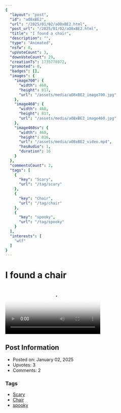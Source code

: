 ```yaml
---
{
  "layout": "post",
  "id": "aO8xBE2",
  "url": "/2025/01/02/aO8xBE2.html",
  "post_url": "/2025/01/02/aO8xBE2.html",
  "title": "I found a chair",
  "description": "",
  "type": "Animated",
  "nsfw": 0,
  "upVoteCount": 3,
  "downVoteCount": 29,
  "creationTs": 1735778972,
  "promoted": 0,
  "badges": [],
  "images": {
    "image700": {
      "width": 460,
      "height": 817,
      "url": "/assets/media/aO8xBE2_image700.jpg"
    },
    "image460": {
      "width": 460,
      "height": 817,
      "url": "/assets/media/aO8xBE2_image460.jpg"
    },
    "image460sv": {
      "width": 460,
      "height": 816,
      "url": "/assets/media/aO8xBE2_video.mp4",
      "hasAudio": 1,
      "duration": 16
    }
  },
  "commentsCount": 2,
  "tags": [
    {
      "key": "Scary",
      "url": "/tag/scary"
    },
    {
      "key": "Chair",
      "url": "/tag/chair"
    },
    {
      "key": "spooky",
      "url": "/tag/spooky"
    }
  ],
  "interests": [
    "wtf"
  ]
}
---
```


# I found a chair

<video controls playsinline loop poster="/assets/media/aO8xBE2_image460.jpg">
  <source src="/assets/media/aO8xBE2_video.mp4" type="video/mp4">
  Your browser does not support the video tag.
</video>

## Post Information

- Posted on: January 02, 2025
- Upvotes: 3
- Comments: 2

### Tags

- [Scary](/tag/Scary)
- [Chair](/tag/Chair)
- [spooky](/tag/spooky)
